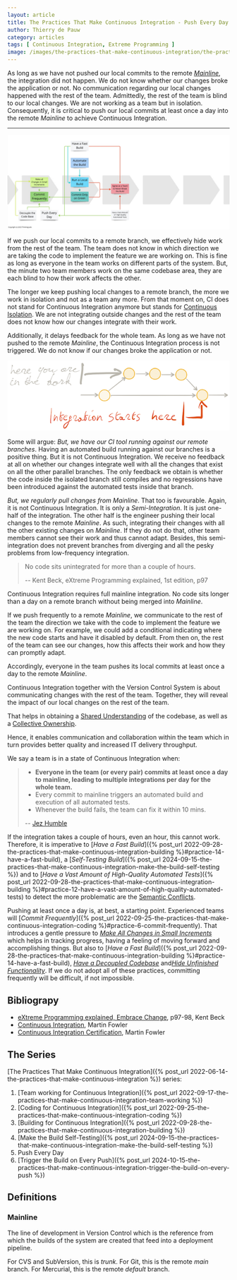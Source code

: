 ```yaml
---
layout: article
title: The Practices That Make Continuous Integration - Push Every Day
author: Thierry de Pauw
category: articles
tags: [ Continuous Integration, Extreme Programming ]
image: /images/the-practices-that-make-continuous-integration/the-practices-that-make-continuous-integration-make-the-build-push-every-day.jpg
---
```


As long as we have not pushed our local commits to the remote [*Mainline*](#mainline), the integration did not happen. We do not know whether our changes broke the application or not. No communication regarding our local changes happened with the rest of the team. Admittedly, the rest of the team is blind to our local changes. We are not working as a team but in isolation. Consequently, it is critical to push our local commits at least once a day into the remote *Mainline* to achieve Continuous Integration.

---

![Push Every Day](/images/the-practices-that-make-continuous-integration/the-practices-that-make-continuous-integration-push-every-day.jpg)

If we push our local commits to a remote branch, we effectively hide work from the rest of the team. The team does not know in which direction we are taking the code to implement the feature we are working on. This is fine as long as everyone in the team works on different parts of the system. But, the minute two team members work on the same codebase area, they are each blind to how their work affects the other.

The longer we keep pushing local changes to a remote branch, the more we work in isolation and not as a team any more. From that moment on, CI does not stand for Continuous Integration anymore but stands for [Continuous Isolation](https://continuousisolation.com/). We are not integrating outside changes and the rest of the team does not know how our changes integrate with their work.

Additionally, it delays feedback for the whole team. As long as we have not pushed to the remote *Mainline*, the Continuous Integration process is not triggered. We do not know if our changes broke the application or not.

![It delays feedback](/images/on-the-evilness-of-feature-branching-the-problems/it-delays-feedback.png)

Some will argue: *But, we have our CI tool running against our remote branches*. Having an automated build running against our branches is a positive thing. But it is not Continuous Integration. We receive no feedback at all on whether our changes integrate well with all the changes that exist on all the other parallel branches. The only feedback we obtain is whether the code inside the isolated branch still compiles and no regressions have been introduced against the automated tests inside that branch.

*But, we regularly pull changes from Mainline*. That too is favourable. Again, it is not Continuous Integration. It is only a *Semi-Integration*. It is just one-half of the integration. The other half is the engineer pushing their local changes to the remote *Mainline*. As such, integrating their changes with all the other existing changes on *Mainline*. If they do not do that, other team members cannot see their work and thus cannot adapt. Besides, this semi-integration does not prevent branches from diverging and all the pesky problems from low-frequency integration.

> No code sits unintegrated for more than a couple of hours.
>
> -- Kent Beck, eXtreme Programming explained, 1st edition, p97

Continuous Integration requires full mainline integration. No code sits longer than a day on a remote branch without being merged into *Mainline*.

If we push frequently to a remote *Mainline*, we communicate to the rest of the team the direction we take with the code to implement the feature we are working on. For example, we could add a conditional indicating where the new code starts and have it disabled by default. From then on, the rest of the team can see our changes, how this affects their work and how they can promptly adapt.

Accordingly, everyone in the team pushes its local commits at least once a day to the remote *Mainline*.

Continuous Integration together with the Version Control System is about communicating changes with the rest of the team. Together, they will reveal the impact of our local changes on the rest of the team.

That helps in obtaining a [Shared Understanding](https://en.wikipedia.org/wiki/Extreme_programming_practices#Shared_understanding) of the codebase, as well as a [Collective Ownership](http://www.extremeprogramming.org/rules/collective.html).

Hence, it enables communication and collaboration within the team which in turn provides better quality and increased IT delivery throughput.

We say a team is in a state of Continuous Integration when:

>- **Everyone in the team (or every pair) commits at least once a day to mainline, leading to multiple integrations per day for the whole team.**
>- Every commit to mainline triggers an automated build and execution of all automated tests.
>- Whenever the build fails, the team can fix it within 10 mins.
>
>-- [Jez Humble](https://bsky.app/profile/jezhumble.net)

If the integration takes a couple of hours, even an hour, this cannot work. Therefore, it is imperative to [*Have a Fast Build*]({% post_url 2022-09-28-the-practices-that-make-continuous-integration-building %}#practice-14-have-a-fast-build), a [*Self-Testing Build*]({% post_url 2024-09-15-the-practices-that-make-continuous-integration-make-the-build-self-testing %}) and to [*Have a Vast Amount of High-Quality Automated Tests*]({% post_url 2022-09-28-the-practices-that-make-continuous-integration-building %}#practice-12-have-a-vast-amount-of-high-quality-automated-tests) to detect the more problematic are the [Semantic Conflicts](https://martinfowler.com/bliki/SemanticConflict.html).

Pushing at least once a day is, at best, a starting point. Experienced teams will [*Commit Frequently*]({% post_url 2022-09-25-the-practices-that-make-continuous-integration-coding %}#practice-6-commit-frequently). That introduces a gentle pressure to [*Make All Changes in Small Increments*](#practice-5-make-all-changes-in-small-increments) which helps in tracking progress, having a feeling of moving forward and accomplishing things. But also to [*Have a Fast Build*]({% post_url 2022-09-28-the-practices-that-make-continuous-integration-building %}#practice-14-have-a-fast-build), [*Have a Decoupled Codebase*](#practice-8-decouple-the-codebase) and[*Hide Unfinished Functionality*](#practice-10-hide-unfinished-functionality). If we do not adopt all of these practices, committing frequently will be difficult, if not impossible.

## Bibliograpy

- [eXtreme Programming explained, Embrace Change](https://www.goodreads.com/book/show/67833.Extreme_Programming_Explained), p97-98, Kent Beck
- [Continuous Integration](https://martinfowler.com/articles/continuousIntegration.html), Martin Fowler
- [Continuous Integration Certification](https://martinfowler.com/bliki/ContinuousIntegrationCertification.html), Martin Fowler

## The Series

[The Practices That Make Continuous Integration]({% post_url 2022-06-14-the-practices-that-make-continuous-integration %}) series:

1. [Team working for Continuous Integration]({% post_url 2022-09-17-the-practices-that-make-continuous-integration-team-working %})
2. [Coding for Continuous Integration]({% post_url 2022-09-25-the-practices-that-make-continuous-integration-coding %})
3. [Building for Continuous Integration]({% post_url 2022-09-28-the-practices-that-make-continuous-integration-building %})
4. [Make the Build Self-Testing]({% post_url 2024-09-15-the-practices-that-make-continuous-integration-make-the-build-self-testing %})
5. Push Every Day
6. [Trigger the Build on Every Push]({% post_url 2024-10-15-the-practices-that-make-continuous-integration-trigger-the-build-on-every-push %})

## Definitions

### Mainline

The line of development in Version Control which is the reference from which the builds of the system are created that feed into a deployment pipeline.

For CVS and SubVersion, this is *trunk*. For Git, this is the remote *main* branch. For Mercurial, this is the remote *default* branch.
